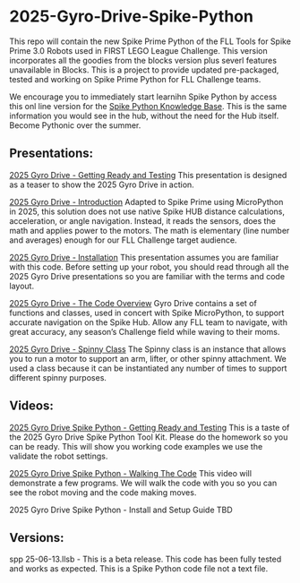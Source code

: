 # 2025-Gyro-Drive-Spike-Python
This repo will contain the new Spike Prime Python of the FLL Tools for Spike Prime 3.0 Robots used in FIRST LEGO League Challenge. This version incorporates all the goodies from the blocks version plus severl features unavailable in Blocks. This is a project to provide updated pre-packaged, tested and working on Spike Prime Python for FLL Challenge teams. 

We encourage you to immediately start learnihn Spike Python by access this onl line version for the [Spike Python Knowledge Base](https://spike.legoeducation.com/prime/help/lls-help-python#lls-help-python). This is the same information you would see in the hub, without the need for the Hub itself. Become Pythonic over the summer. 

## Presentations:<br/>
   [2025 Gyro Drive - Getting Ready and Testing](https://docs.google.com/presentation/d/1amNZU9LRctaRJAooBi0PKXYJnOBhwPlg/edit?usp=drive_link&ouid=101907280092550552910&rtpof=true&sd=true) This presentation is designed as a teaser to show the 2025 Gyro Drive in action. 
   
   [2025 Gyro Drive - Introduction](https://docs.google.com/presentation/d/188H9rtgRhQCyudcpyrNF0xblFkjz2TN0/edit?usp=drive_link&ouid=101907280092550552910&rtpof=true&sd=true) Adapted to Spike Prime using MicroPython in 2025, this solution does not use native Spike HUB distance calculations, acceleration, or angle navigation. Instead, it reads the sensors, does the math and applies power to the motors. The math is elementary (line number and averages) enough for our FLL Challenge target audience.  

   [2025 Gyro Drive - Installation](https://docs.google.com/presentation/d/1StXtoenVKDPdTLVKF6ZPAseEpUJxdh-d/edit?usp=sharing&ouid=101907280092550552910&rtpof=true&sd=true) This presentation assumes you are familiar with this code. Before setting up your robot, you should read through all the  2025 Gyro Drive presentations so you are familiar with the terms and code layout. 

   [2025 Gyro Drive - The Code Overview](https://docs.google.com/presentation/d/1N44QiTRXHaxvKKckrZj5UqavOmP87Bcg/edit?usp=drive_link&ouid=101907280092550552910&rtpof=true&sd=true) Gyro Drive contains a set of functions and classes, used in concert with Spike MicroPython, to support accurate navigation on the Spike Hub. Allow any FLL team to navigate, with great accuracy, any season’s Challenge field while waving to their moms.

   [2025 Gyro Drive - Spinny Class](https://docs.google.com/presentation/d/17xijn_pu9CCdgxX3U1fAiIENyofOKOVt/edit?usp=sharing&ouid=101907280092550552910&rtpof=true&sd=true) The Spinny class is an instance that allows you to run a motor to support an arm, lifter, or other spinny attachment. We used a class because it can be instantiated any number of times to support different spinny purposes. 


## Videos:<br/>
   [2025 Gyro Drive Spike Python - Getting Ready and Testing](https://youtu.be/Nl_ngaE-1OA) This is a taste of the 2025 Gyro Drive Spike Python Tool Kit. Please do the homework so you can be ready. This will show you working code examples we use the validate the robot settings.
   
   [2025 Gyro Drive Spike Python - Walking The Code](https://youtu.be/R-VimpPF5ug) This video will demonstrate a few programs. We will walk the code with you so you can see the robot moving and the code making moves.
   
   2025 Gyro Drive Spike Python - Install and Setup Guide TBD

## Versions:<br/>
   spp 25-06-13.llsb - This is a beta release. This code has been fully tested and works as expected. This is a Spike Python code file not a text file. 

